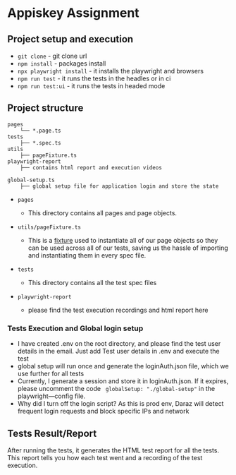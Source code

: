 # Appiskey Assignment

## Project setup and execution

- `git clone` - git clone url
- `npm install` - packages install
- `npx playwright install` - it installs the playwright and browsers
- `npm run test` - it runs the tests in the headles or in ci
- `npm run test:ui` - it runs the tests in headed mode

## Project structure

    pages
        └── *.page.ts
    tests
        ├── *.spec.ts
    utils
        ├── pageFixture.ts
    playwright-report
        ├── contains html report and execution videos

    global-setup.ts
        ├── global setup file for application login and store the state

- `pages`

  - This directory contains all pages and page objects.

- `utils/pageFixture.ts`

  - This is a [fixture](https://playwright.dev/docs/test-fixtures) used to instantiate all of our page objects so they can be used across all of our tests, saving us the hassle of importing and instantiating them in every spec file.

- `tests`

  - This directory contains all the test spec files

- `playwright-report`

  - please find the test execution recordings and html report here

### Tests Execution and Global login setup

- I have created .env on the root directory, and please find the test user details in the email. Just add Test user details in .env and execute the test
- global setup will run once and generate the loginAuth.json file, which we use further for all tests
- Currently, I generate a session and store it in loginAuth.json. If it expires, please uncomment the code ` globalSetup: "./global-setup"` in the playwright—config file.
- Why did I turn off the login script? As this is prod env, Daraz will detect frequent login requests and block specific IPs and network

## Tests Result/Report

After running the tests, it generates the HTML test report for all the tests. This report tells you how each test went and a recording of the test execution.
